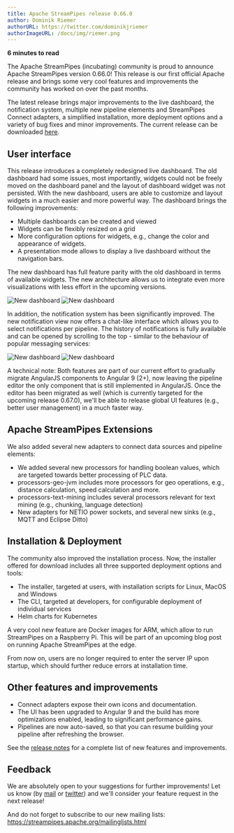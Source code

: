 ```yaml
---
title: Apache StreamPipes release 0.66.0
author: Dominik Riemer
authorURL: https://twitter.com/dominikjriemer
authorImageURL: /docs/img/riemer.png
---
```

**<div style="float: left; padding-right: 40px;">6 minutes to read</div>**
<br>

The Apache StreamPipes (incubating) community is proud to announce Apache StreamPipes version 0.66.0! This release is our first official Apache release and brings some very cool features and improvements the community has worked on over the past months.
<!--truncate-->

The latest release brings major improvements to the live dashboard, the notification system, multiple new pipeline elements and StreamPipes Connect adapters, a simplified installation, more deployment options and a variety of bug fixes and minor improvements.
The current release can be downloaded <a href="https://streampipes.apache.org/download.html">here</a>.


## User interface

This release introduces a completely redesigned live dashboard. The old dashboard had some issues, most importantly, widgets could not be freely moved on the dashboard panel and the layout of dashboard widget was not persisted. 
With the new dashboard, users are able to customize and layout widgets in a much easier and more powerful way. The dashboard brings the following improvements:
* Multiple dashboards can be created and viewed
* Widgets can be flexibly resized on a grid
* More configuration options for widgets, e.g., change the color and appearance of widgets.
* A presentation mode allows to display a live dashboard without the navigation bars.

The new dashboard has full feature parity with the old dashboard in terms of available widgets. The new architecture allows us to integrate even more visualizations with less effort in the upcoming versions.

<div class="my-carousel">
<img class="blog-image" style="max-width:100%;" src="/docs/blog/assets/2020-05-19/dashboard-02.png" alt="New dashboard">
<img class="blog-image" style="max-width:100%;" src="/docs/blog/assets/2020-05-19/dashboard-01.png" alt="New dashboard">
</div>

In addition, the notification system has been significantly improved. The new notification view now offers a chat-like interface which allows you to select notifications per pipeline. The history of notifications is fully available and can be opened by scrolling to the top - similar to the behaviour of popular messaging services:

<div class="my-carousel">
<img class="blog-image" style="max-width:100%;" src="/docs/blog/assets/2020-05-19/notification-01.png" alt="New dashboard">
<img class="blog-image" style="max-width:100%;" src="/docs/blog/assets/2020-05-19/notification-02.png" alt="New dashboard">
</div> 

A technical note:
Both features are part of our current effort to gradually migrate AngularJS components to Angular 9 (2+), now leaving the pipeline editor the only component that is still implemented in AngularJS.
Once the editor has been migrated as well (which is currently targeted for the upcoming release 0.67.0), we'll be able to release global UI features (e.g., better user management) in a much faster way.


## Apache StreamPipes Extensions

We also added several new adapters to connect data sources and pipeline elements:


* We added several new processors for handling boolean values, which are targeted towards better processing of PLC data.
* processors-geo-jvm includes more processors for geo operations, e.g., distance calculation, speed calculation and more.
* processors-text-mining includes several processors relevant for text mining (e.g., chunking, language detection)
* New adapters for NETIO power sockets, and several new sinks (e.g., MQTT and Eclipse Ditto) 


## Installation & Deployment

The community also improved the installation process. Now, the installer offered for download includes all three supported deployment options and tools:
* The installer, targeted at users, with installation scripts for Linux, MacOS and Windows
* The CLI, targeted at developers, for configurable deployment of individual services
* Helm charts for Kubernetes

A very cool new feature are Docker images for ARM, which allow to run StreamPipes on a Raspberry Pi. This will be part of an upcoming blog post on running Apache StreamPipes at the edge.

From now on, users are no longer required to enter the server IP upon startup, which should further reduce errors at installation time.

## Other features and improvements

* Connect adapters expose their own icons and documentation.
* The UI has been upgraded to Angular 9 and the build has more optimizations enabled, leading to significant performance gains.
* Pipelines are now auto-saved, so that you can resume building your pipeline after refreshing the browser.

See the [release notes](https://issues.apache.org/jira/projects/STREAMPIPES/versions/12347025) for a complete list of new features and improvements.


## Feedback

We are absolutely open to your suggestions for further improvements! Let us know (by [mail](mailto:users@streampipes.apache.org) or [twitter](https://www.twitter.com/streampipes)) and we'll consider your feature request in the next release!

And do not forget to subscribe to our new mailing lists: https://streampipes.apache.org/mailinglists.html






